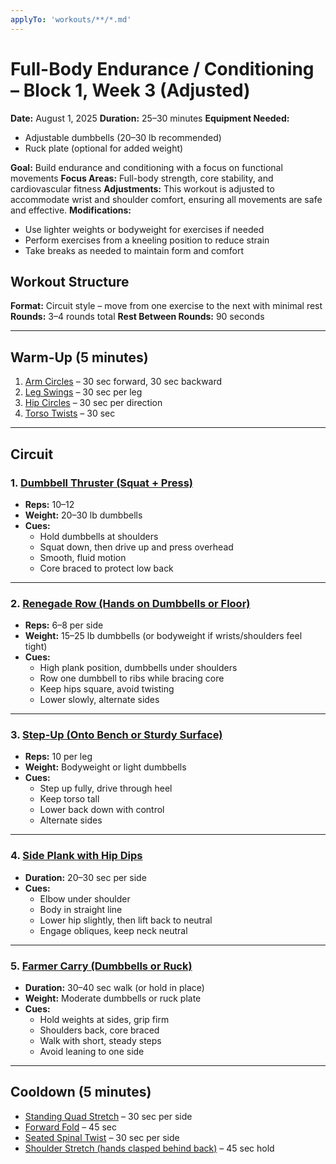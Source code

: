 ```yaml
---
applyTo: 'workouts/**/*.md'
---
```


# Full-Body Endurance / Conditioning – Block 1, Week 3 (Adjusted)

**Date:** August 1, 2025
**Duration:** 25–30 minutes
**Equipment Needed:**
- Adjustable dumbbells (20–30 lb recommended)
- Ruck plate (optional for added weight)

**Goal:** Build endurance and conditioning with a focus on functional movements
**Focus Areas:** Full-body strength, core stability, and cardiovascular fitness
**Adjustments:** This workout is adjusted to accommodate wrist and shoulder comfort, ensuring all movements are safe and effective.
**Modifications:**
- Use lighter weights or bodyweight for exercises if needed
- Perform exercises from a kneeling position to reduce strain
- Take breaks as needed to maintain form and comfort

## Workout Structure

**Format:** Circuit style – move from one exercise to the next with minimal rest
**Rounds:** 3–4 rounds total
**Rest Between Rounds:** 90 seconds

---

## Warm-Up (5 minutes)

1. [Arm Circles](../exercises/arm_circles.md) – 30 sec forward, 30 sec backward
2. [Leg Swings](../exercises/leg_swings.md) – 30 sec per leg
3. [Hip Circles](../exercises/hip_circles.md) – 30 sec per direction
4. [Torso Twists](../exercises/torso_twists.md) – 30 sec

---

## Circuit

### 1. [Dumbbell Thruster (Squat + Press)](../exercises/dumbbell_thruster.md)
- **Reps:** 10–12
- **Weight:** 20–30 lb dumbbells
- **Cues:**
  - Hold dumbbells at shoulders
  - Squat down, then drive up and press overhead
  - Smooth, fluid motion
  - Core braced to protect low back

---

### 2. [Renegade Row (Hands on Dumbbells or Floor)](../exercises/renegade_row.md)
- **Reps:** 6–8 per side
- **Weight:** 15–25 lb dumbbells (or bodyweight if wrists/shoulders feel tight)
- **Cues:**
  - High plank position, dumbbells under shoulders
  - Row one dumbbell to ribs while bracing core
  - Keep hips square, avoid twisting
  - Lower slowly, alternate sides

---

### 3. [Step-Up (Onto Bench or Sturdy Surface)](../exercises/step_up.md)
- **Reps:** 10 per leg
- **Weight:** Bodyweight or light dumbbells
- **Cues:**
  - Step up fully, drive through heel
  - Keep torso tall
  - Lower back down with control
  - Alternate sides

---

### 4. [Side Plank with Hip Dips](../exercises/side_plank_with_hip_dips.md)
- **Duration:** 20–30 sec per side
- **Cues:**
  - Elbow under shoulder
  - Body in straight line
  - Lower hip slightly, then lift back to neutral
  - Engage obliques, keep neck neutral

---

### 5. [Farmer Carry (Dumbbells or Ruck)](../exercises/farmer_carry.md)
- **Duration:** 30–40 sec walk (or hold in place)
- **Weight:** Moderate dumbbells or ruck plate
- **Cues:**
  - Hold weights at sides, grip firm
  - Shoulders back, core braced
  - Walk with short, steady steps
  - Avoid leaning to one side

---

## Cooldown (5 minutes)
- [Standing Quad Stretch](../exercises/standing_quad_stretch.md) – 30 sec per side
- [Forward Fold](../exercises/forward_fold.md) – 45 sec
- [Seated Spinal Twist](../exercises/seated_spinal_twist.md) – 30 sec per side
- [Shoulder Stretch (hands clasped behind back)](../exercises/shoulder_stretch.md) – 45 sec hold
